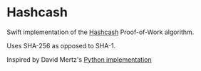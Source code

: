 # Hashcash

Swift implementation of the [Hashcash](http://www.hashcash.org/) Proof-of-Work algorithm.

Uses SHA-256 as opposed to SHA-1.

Inspired by David Mertz's [Python implementation](http://www.gnosis.cx/download/gnosis/util/hashcash.py)
